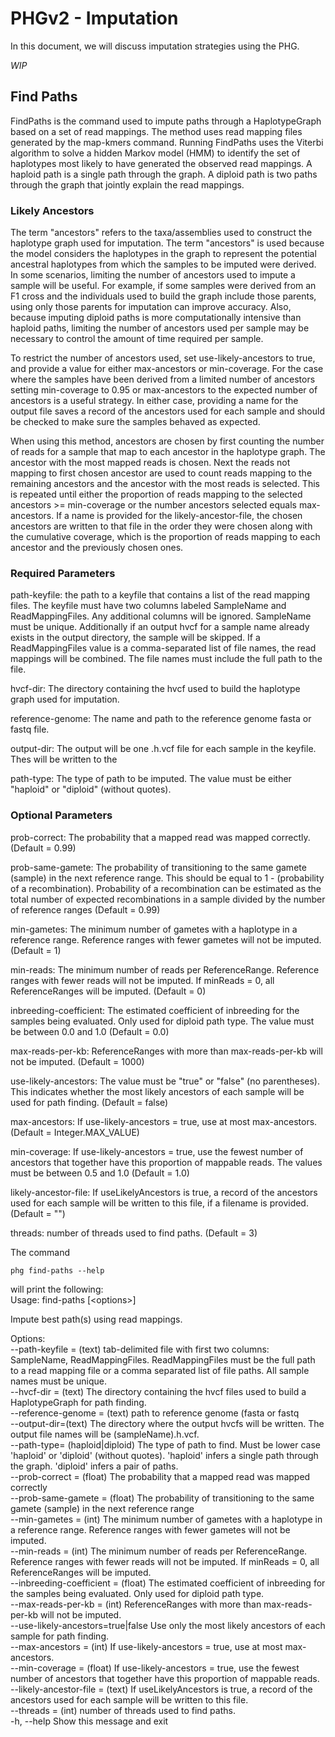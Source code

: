 # PHGv2 - Imputation

In this document, we will discuss imputation strategies using the
PHG.

_WIP_

## Find Paths

FindPaths is the command used to impute paths through a HaplotypeGraph based on a set of read mappings.
The method uses read mapping files generated by the map-kmers command. Running FindPaths uses the Viterbi algorithm to solve a
hidden Markov model (HMM) to identify the set of haplotypes most likely to have generated the observed read mappings. A haploid
path is a single path through the graph. A diploid path is two paths through the graph that jointly explain the read mappings.

### Likely Ancestors
The term "ancestors" refers to the taxa/assemblies used to construct the haplotype graph used for imputation. The term "ancestors" is used because the model
considers the haplotypes in the graph to represent the potential ancestral haplotypes from which the samples
to be imputed were derived. In some scenarios, limiting the number of ancestors used to impute a sample will be useful.
For example, if some samples were derived from an F1 cross and the individuals used to build the graph include
those parents, using only those parents for imputation can improve accuracy. Also, because imputing diploid paths
is more computationally intensive than haploid paths, limiting the number of ancestors used per sample may be necessary to
control the amount of time required per sample.

To restrict the number of ancestors used, set use-likely-ancestors to true, and provide a value for either max-ancestors
or min-coverage. For the case where the samples have been derived from a limited number of ancestors setting
min-coverage to 0.95 or max-ancestors to the expected number of ancestors is a useful strategy. In either case, providing
a name for the output file saves a record of the ancestors used for each sample and should be checked to make sure the samples
behaved as expected.

When using this method, ancestors are chosen by first counting the number of reads for a sample that map to each ancestor in the haplotype graph.
The ancestor with the most mapped reads is chosen. Next the reads not mapping to first chosen ancestor are used to count reads mapping
to the remaining ancestors and the ancestor with the most reads is selected. This is repeated until either the proportion
of reads mapping to the selected ancestors >= min-coverage or the number ancestors selected equals max-ancestors. If a
name is provided for the likely-ancestor-file, the chosen ancestors are written to that file in the order they were chosen
along with the cumulative coverage, which is the proportion of reads mapping to each ancestor and the previously chosen ones.

### Required Parameters

path-keyfile: the path to a keyfile that contains a list of the read mapping files. The keyfile must have two columns
labeled SampleName and ReadMappingFiles. Any additional columns will be ignored. SampleName must be unique.
Additionally if an output hvcf for a sample name already exists in the output directory, the sample will be skipped.
If a ReadMappingFiles value is a comma-separated list of file names, the read mappings will be combined.
The file names must include the full path to the file.

hvcf-dir: The directory containing the hvcf used to build the haplotype graph used for imputation.

reference-genome: The name and path to the reference genome fasta or fastq file.

output-dir: The output will be one .h.vcf file for each sample in the keyfile. Thes will be written to the

path-type: The type of path to be imputed. The value must be either "haploid" or "diploid" (without quotes).

### Optional Parameters

prob-correct: The probability that a mapped read was mapped correctly. (Default = 0.99)

prob-same-gamete: The probability of transitioning to the same gamete (sample) in the next reference range.
This should be equal to 1 - (probability of a recombination). Probability of a recombination can be estimated as the
total number of expected recombinations in a sample divided by the number of reference ranges (Default = 0.99)

min-gametes: The minimum number of gametes with a haplotype in a reference range. Reference ranges with fewer gametes will not be imputed. (Default = 1)

min-reads: The minimum number of reads per ReferenceRange. Reference ranges with fewer reads will not be imputed.
If minReads = 0, all ReferenceRanges will be imputed. (Default = 0)

inbreeding-coefficient: The estimated coefficient of inbreeding for the samples being evaluated. Only used for diploid path type. The value must be between 0.0 and 1.0 (Default = 0.0)

max-reads-per-kb: ReferenceRanges with more than max-reads-per-kb will not be imputed. (Default = 1000)

use-likely-ancestors: The value must be "true" or "false" (no parentheses). This indicates whether the most
likely ancestors of each sample will be used for path finding. (Default = false)

max-ancestors: If use-likely-ancestors = true, use at most max-ancestors. (Default = Integer.MAX_VALUE)

min-coverage: If use-likely-ancestors = true, use the fewest number of ancestors that together have this proportion
of mappable reads. The values must be between 0.5 and 1.0 (Default = 1.0)

likely-ancestor-file: If useLikelyAncestors is true, a record of the ancestors used for each sample will be written
to this file, if a filename is provided. (Default = "")

threads: number of threads used to find paths. (Default = 3)


The command
````
phg find-paths --help
````  
will print the following:  
Usage: find-paths [\<options>]

Impute best path(s) using read mappings.

Options:  
--path-keyfile = (text) tab-delimited file with first two columns:
SampleName, ReadMappingFiles. ReadMappingFiles
must be the full path to a read mapping file
or a comma separated list of file paths. All
sample names must be unique.  
--hvcf-dir = (text) The directory containing the hvcf files used
to build a HaplotypeGraph for path finding.  
--reference-genome = (text) path to reference genome (fasta or fastq  
--output-dir=(text)            The directory where the output hvcfs will be
written. The output file names will be
(sampleName).h.vcf.  
--path-type= (haploid|diploid)  The type of path to find. Must be lower case
'haploid' or 'diploid' (without quotes).
'haploid' infers a single path through the
graph. 'diploid' infers a pair of paths.  
--prob-correct = (float)         The probability that a mapped read was mapped
correctly  
--prob-same-gamete = (float)     The probability of transitioning to the same
gamete (sample) in the next reference range  
--min-gametes = (int)            The minimum number of gametes with a haplotype
in a reference range. Reference ranges with
fewer gametes will not be imputed.  
--min-reads = (int)              The minimum number of reads per
ReferenceRange. Reference ranges with fewer
reads will not be imputed. If minReads = 0,
all ReferenceRanges will be imputed.  
--inbreeding-coefficient = (float)
The estimated coefficient of inbreeding for
the samples being evaluated. Only used for
diploid path type.  
--max-reads-per-kb = (int)       ReferenceRanges with more than
max-reads-per-kb will not be imputed.  
--use-likely-ancestors=true|false
Use only the most likely ancestors of each
sample for path finding.  
--max-ancestors = (int)          If use-likely-ancestors = true, use at most
max-ancestors.  
--min-coverage = (float)         If use-likely-ancestors = true, use the fewest
number of ancestors that together have this
proportion of mappable reads.  
--likely-ancestor-file = (text)  If useLikelyAncestors is true, a record of the
ancestors used for each sample will be written
to this file.  
--threads = (int)                number of threads used to find paths.  
-h, --help                     Show this message and exit